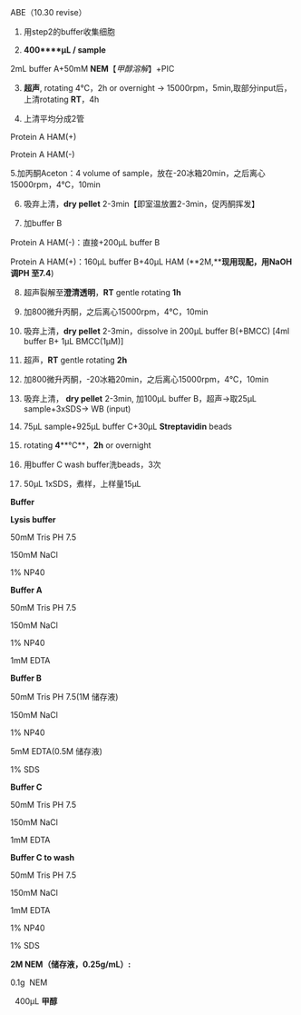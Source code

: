 ABE（10.30 revise）

1. 用step2的buffer收集细胞

2. **400****μL / sample**

2mL buffer A+50mM **NEM**【_甲醇溶解_】+PIC

3. **超声**, rotating 4℃，2h or overnight → 15000rpm，5min,取部分input后，上清rotating **RT**，4h

4. 上清平均分成2管

Protein A HAM(+)

Protein A HAM(-)

5.加丙酮Aceton：4 volume of sample，放在-20冰箱20min，之后离心15000rpm，4℃，10min

6. 吸弃上清，**dry pellet** 2-3min【即室温放置2-3min，促丙酮挥发】

7. 加buffer B

Protein A HAM(-)：直接+200μL buffer B

Protein A HAM(+)：160μL buffer B+40μL HAM (**2M,****现用现配，用NaOH调PH 至7.4**)

8. 超声裂解至**澄清透明**，**RT** gentle rotating **1h**

9. 加800微升丙酮，之后离心15000rpm，4℃，10min

10. 吸弃上清，**dry pellet** 2-3min，dissolve in 200μL buffer B(+BMCC) [4ml buffer B+ 1μL BMCC(1μM)]

11. 超声，**RT** gentle rotating **2h**

12. 加800微升丙酮，-20冰箱20min，之后离心15000rpm，4℃，10min

13. 吸弃上清， **dry pellet** 2-3min, 加100μL buffer B，超声→取25μL sample+3xSDS→ WB (input)

14. 75μL sample+925μL buffer C+30μL **Streptavidin** beads

15. rotating **4****℃**，**2h** or overnight

16. 用buffer C wash buffer洗beads，3次

17. 50μL 1xSDS，煮样，上样量15μL

  

**Buffer**

**Lysis buffer**

50mM Tris PH 7.5

150mM NaCl

1% NP40

**Buffer A**

50mM Tris PH 7.5

150mM NaCl

1% NP40

1mM EDTA

**Buffer B**

50mM Tris PH 7.5(1M 储存液)

150mM NaCl

1% NP40

5mM EDTA(0.5M 储存液)

1% SDS

**Buffer C**

50mM Tris PH 7.5

150mM NaCl

1mM EDTA

**Buffer C to wash**

50mM Tris PH 7.5

150mM NaCl

1mM EDTA

1% NP40

1% SDS

**2M NEM（储存液，0.25g/mL）:**

0.1g  NEM

  400μL **甲醇**